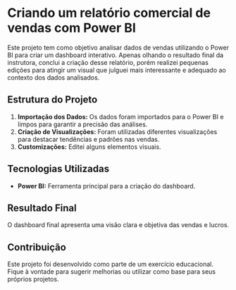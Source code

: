 # Criando um relatório comercial de vendas com Power BI

Este projeto tem como objetivo analisar dados de vendas utilizando o Power BI para criar um dashboard interativo. Apenas olhando o resultado final da instrutora, conclui a criação desse relatório, porém realizei pequenas edições para atingir um visual que julguei mais interessante e adequado ao contexto dos dados analisados.

## Estrutura do Projeto

1. **Importação dos Dados:** Os dados foram importados para o Power BI e limpos para garantir a precisão das análises.
2. **Criação de Visualizações:** Foram utilizadas diferentes visualizações para destacar tendências e padrões nas vendas.
3. **Customizações:** Editei alguns elementos visuais.

## Tecnologias Utilizadas

- **Power BI:** Ferramenta principal para a criação do dashboard.

## Resultado Final

O dashboard final apresenta uma visão clara e objetiva das vendas e lucros.

## Contribuição

Este projeto foi desenvolvido como parte de um exercício educacional. Fique à vontade para sugerir melhorias ou utilizar como base para seus próprios projetos.

